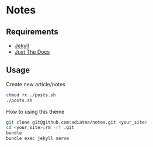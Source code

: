 # Notes

## Requirements
- [Jekyll](https://jekyllrb.com/)
- [Just The Docs](https://pmarsceill.github.io/just-the-docs/)

## Usage

Create new article/notes

```bash
chmod +x ./posts.sh
./posts.sh
```

How to using this theme

```bash
git clone git@github.com:adiatma/notes.git <your_site>
cd <your_site>;rm -rf .git
bundle
bundle exec jekyll serve
```

